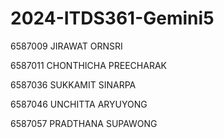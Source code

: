 # 2024-ITDS361-Gemini5
6587009	JIRAWAT	ORNSRI

6587011	CHONTHICHA	PREECHARAK

6587036	SUKKAMIT	SINARPA

6587046	UNCHITTA	ARYUYONG

6587057	PRADTHANA	SUPAWONG
